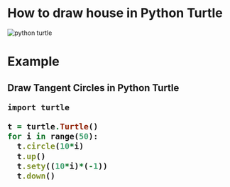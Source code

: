 # How to draw house in Python Turtle
![python turtle](https://user-images.githubusercontent.com/108196667/182403516-5139b23b-72f2-42eb-9ee8-c3100745ee1d.png)


# Example
<h2>Draw Tangent Circles in Python Turtle</2>
<br>

```ruby
import turtle
```

```ruby
t = turtle.Turtle()
for i in range(50):
  t.circle(10*i)
  t.up()
  t.sety((10*i)*(-1))
  t.down()
```
